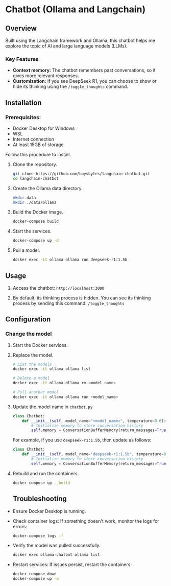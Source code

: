 # Chatbot (Ollama and Langchain)

## Overview
Built using the Langchain framework and Ollama, this chatbot helps me explore the topic of AI and large language models (LLMs).

### Key Features
- **Context memory:** The chatbot remembers past conversations, so it gives more relevant responses.
- **Customization:** If you see DeepSeek R1, you can choose to show or hide its thinking using the `/toggle_thoughts` command.

## Installation

### Prerequisites:
- Docker Desktop for Windows
- WSL
- Internet connection
- At least 15GB of storage

Follow this procedure to install.

1. Clone the repository.

    ```bash
    git clone https://github.com/boysbytes/langchain-chatbot.git
    cd langchain-chatbot
    ```

2. Create the Ollama data directory.

    ```bash
    mkdir data
    mkdir ./data/ollama
    ```

3. Build the Docker image.

    ```bash
    docker-compose build
    ```

4. Start the services.

    ```bash
    docker-compose up -d
    ```

5. Pull a model.

    ```bash
    docker exec -it ollama ollama run deepseek-r1:1.5b
    ```

## Usage

1. Access the chatbot: `http://localhost:3000`

2. By default, its thinking process is hidden. You can see its thinking process by sending this command: `/toggle_thoughts`


## Configuration

### Change the model

1. Start the Docker services.

2. Replace the model.

    ```bash
    # List the models
    docker exec -it ollama ollama list

    # Delete a model
    docker exec -it ollama ollama rm <model_name>
    
    # Pull another model
    docker exec -it ollama ollama run <model_name> 
    ```
3. Update the model name in `chatbot.py`

    ```python
    class Chatbot:
        def __init__(self, model_name="<model_name>", temperature=0.6):
            # Initialize memory to store conversation history
            self.memory = ConversationBufferMemory(return_messages=True)
    ```

    For example, if you use `deepseek-r1:1.5b`, then update as follows:
    ```python
    class Chatbot:
        def __init__(self, model_name="deepseek-r1:1.5b", temperature=0.6):
            # Initialize memory to store conversation history
            self.memory = ConversationBufferMemory(return_messages=True)
    ```


4. Rebuild and run the containers.

    ```bash
    docker-compose up --build
    ```

    ## Troubleshooting

- Ensure Docker Desktop is running.
- Check container logs: If something doesn't work, monitor the logs for errors:

    ```bash
    docker-compose logs -f
    ```

- Verify the model was pulled successfully.

    ```bash
    docker exec ollama-chatbot ollama list
    ```

- Restart services: If issues persist, restart the containers:

    ```bash
    docker-compose down
    docker-compose up -d
    ```